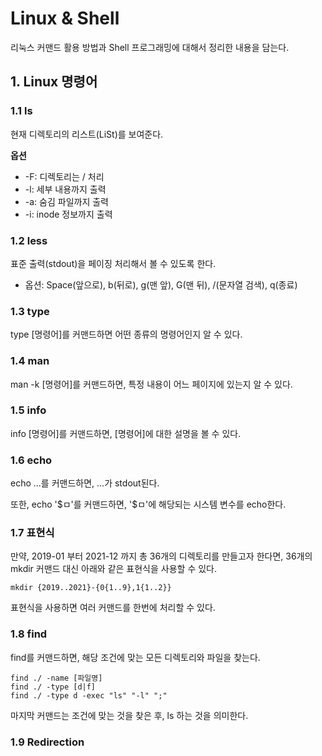 # Linux & Shell 

리눅스 커맨드 활용 방법과 Shell 프로그래밍에 대해서 정리한 내용을 담는다.

## 1. Linux 명령어

### 1.1 ls

현재 디렉토리의 리스트(LiSt)를 보여준다.

**옵션**

+ -F: 디렉토리는 / 처리
+ -l: 세부 내용까지 출력
+ -a: 숨김 파일까지 출력
+ -i: inode 정보까지 출력


### 1.2 less

표준 출력(stdout)을 페이징 처리해서 볼 수 있도록 한다.

+ 옵션: Space(앞으로), b(뒤로), g(맨 앞), G(맨 뒤), /(문자열 검색), q(종료)


### 1.3 type

type [명령어]를 커맨드하면 어떤 종류의 명령어인지 알 수 있다.

### 1.4 man

man -k [명령어]를 커맨드하면, 특정 내용이 어느 페이지에 있는지 알 수 있다.

### 1.5 info

info [명령어]를 커맨드하면, [명령어]에 대한 설명을 볼 수 있다.

### 1.6 echo

echo ...를 커맨드하면, ...가 stdout된다.

또한, echo '\$ㅁ'를 커맨드하면, '\$ㅁ'에 해당되는 시스템 변수를 echo한다.

### 1.7 표현식

만약, 2019-01 부터 2021-12 까지 총 36개의 디렉토리를 만들고자 한다면, 36개의 mkdir 커맨드 대신 아래와 같은 표현식을 사용할 수 있다.

```shell
mkdir {2019..2021}-{0{1..9},1{1..2}}
```

표현식을 사용하면 여러 커맨드를 한번에 처리할 수 있다.

### 1.8 find

find를 커맨드하면, 해당 조건에 맞는 모든 디렉토리와 파일을 찾는다.

```shell
find ./ -name [파일명]
find ./ -type [d|f]
find ./ -type d -exec "ls" "-l" ";" 
```

마지막 커맨드는 조건에 맞는 것을 찾은 후, ls 하는 것을 의미한다.


### 1.9 Redirection


